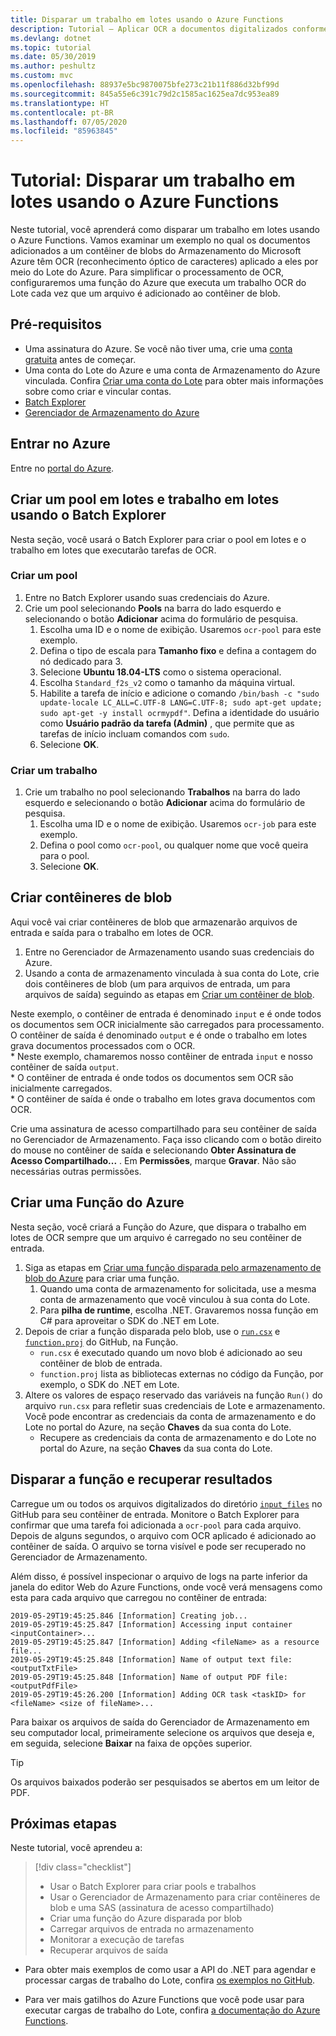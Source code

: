 ```yaml
---
title: Disparar um trabalho em lotes usando o Azure Functions
description: Tutorial – Aplicar OCR a documentos digitalizados conforme eles são adicionados a um blob de armazenamento
ms.devlang: dotnet
ms.topic: tutorial
ms.date: 05/30/2019
ms.author: peshultz
ms.custom: mvc
ms.openlocfilehash: 88937e5bc9870075bfe273c21b11f886d32bf99d
ms.sourcegitcommit: 845a55e6c391c79d2c1585ac1625ea7dc953ea89
ms.translationtype: HT
ms.contentlocale: pt-BR
ms.lasthandoff: 07/05/2020
ms.locfileid: "85963845"
---
```

# <a name="tutorial-trigger-a-batch-job-using-azure-functions"></a>Tutorial: Disparar um trabalho em lotes usando o Azure Functions

Neste tutorial, você aprenderá como disparar um trabalho em lotes usando o Azure Functions. Vamos examinar um exemplo no qual os documentos adicionados a um contêiner de blobs do Armazenamento do Microsoft Azure têm OCR (reconhecimento óptico de caracteres) aplicado a eles por meio do Lote do Azure. Para simplificar o processamento de OCR, configuraremos uma função do Azure que executa um trabalho OCR do Lote cada vez que um arquivo é adicionado ao contêiner de blob.

## <a name="prerequisites"></a>Pré-requisitos

* Uma assinatura do Azure. Se você não tiver uma, crie uma [conta gratuita](https://azure.microsoft.com/free/) antes de começar.
* Uma conta do Lote do Azure e uma conta de Armazenamento do Azure vinculada. Confira [Criar uma conta do Lote](quick-create-portal.md#create-a-batch-account) para obter mais informações sobre como criar e vincular contas.
* [Batch Explorer](https://azure.github.io/BatchExplorer/)
* [Gerenciador de Armazenamento do Azure](https://azure.microsoft.com/features/storage-explorer/)

## <a name="sign-in-to-azure"></a>Entrar no Azure

Entre no [portal do Azure](https://portal.azure.com).

## <a name="create-a-batch-pool-and-batch-job-using-batch-explorer"></a>Criar um pool em lotes e trabalho em lotes usando o Batch Explorer

Nesta seção, você usará o Batch Explorer para criar o pool em lotes e o trabalho em lotes que executarão tarefas de OCR. 

### <a name="create-a-pool"></a>Criar um pool

1. Entre no Batch Explorer usando suas credenciais do Azure.
1. Crie um pool selecionando **Pools** na barra do lado esquerdo e selecionando o botão **Adicionar** acima do formulário de pesquisa. 
    1. Escolha uma ID e o nome de exibição. Usaremos `ocr-pool` para este exemplo.
    1. Defina o tipo de escala para **Tamanho fixo** e defina a contagem do nó dedicado para 3.
    1. Selecione **Ubuntu 18.04-LTS** como o sistema operacional.
    1. Escolha `Standard_f2s_v2` como o tamanho da máquina virtual.
    1. Habilite a tarefa de início e adicione o comando `/bin/bash -c "sudo update-locale LC_ALL=C.UTF-8 LANG=C.UTF-8; sudo apt-get update; sudo apt-get -y install ocrmypdf"`. Defina a identidade do usuário como **Usuário padrão da tarefa (Admin)** , que permite que as tarefas de início incluam comandos com `sudo`.
    1. Selecione **OK**.
### <a name="create-a-job"></a>Criar um trabalho

1. Crie um trabalho no pool selecionando **Trabalhos** na barra do lado esquerdo e selecionando o botão **Adicionar** acima do formulário de pesquisa. 
    1. Escolha uma ID e o nome de exibição. Usaremos `ocr-job` para este exemplo.
    1. Defina o pool como `ocr-pool`, ou qualquer nome que você queira para o pool.
    1. Selecione **OK**.


## <a name="create-blob-containers"></a>Criar contêineres de blob

Aqui você vai criar contêineres de blob que armazenarão arquivos de entrada e saída para o trabalho em lotes de OCR.

1. Entre no Gerenciador de Armazenamento usando suas credenciais do Azure.
1. Usando a conta de armazenamento vinculada à sua conta do Lote, crie dois contêineres de blob (um para arquivos de entrada, um para arquivos de saída) seguindo as etapas em [Criar um contêiner de blob](../vs-azure-tools-storage-explorer-blobs.md#create-a-blob-container).

Neste exemplo, o contêiner de entrada é denominado `input` e é onde todos os documentos sem OCR inicialmente são carregados para processamento. O contêiner de saída é denominado `output` e é onde o trabalho em lotes grava documentos processados com o OCR.  
    * Neste exemplo, chamaremos nosso contêiner de entrada `input` e nosso contêiner de saída `output`.  
    * O contêiner de entrada é onde todos os documentos sem OCR são inicialmente carregados.  
    * O contêiner de saída é onde o trabalho em lotes grava documentos com OCR.  

Crie uma assinatura de acesso compartilhado para seu contêiner de saída no Gerenciador de Armazenamento. Faça isso clicando com o botão direito do mouse no contêiner de saída e selecionando **Obter Assinatura de Acesso Compartilhado...** . Em **Permissões**, marque **Gravar**. Não são necessárias outras permissões.  

## <a name="create-an-azure-function"></a>Criar uma Função do Azure

Nesta seção, você criará a Função do Azure, que dispara o trabalho em lotes de OCR sempre que um arquivo é carregado no seu contêiner de entrada.

1. Siga as etapas em [Criar uma função disparada pelo armazenamento de blob do Azure](../azure-functions/functions-create-storage-blob-triggered-function.md) para criar uma função.
    1. Quando uma conta de armazenamento for solicitada, use a mesma conta de armazenamento que você vinculou à sua conta do Lote.
    1. Para **pilha de runtime**, escolha .NET. Gravaremos nossa função em C# para aproveitar o SDK do .NET em Lote.
1. Depois de criar a função disparada pelo blob, use o [`run.csx`](https://github.com/Azure-Samples/batch-functions-tutorial/blob/master/run.csx) e [`function.proj`](https://github.com/Azure-Samples/batch-functions-tutorial/blob/master/function.proj) do GitHub, na Função.
    * `run.csx` é executado quando um novo blob é adicionado ao seu contêiner de blob de entrada.
    * `function.proj` lista as bibliotecas externas no código da Função, por exemplo, o SDK do .NET em Lote.
1. Altere os valores de espaço reservado das variáveis na função `Run()` do arquivo `run.csx` para refletir suas credenciais de Lote e armazenamento. Você pode encontrar as credenciais da conta de armazenamento e do Lote no portal do Azure, na seção **Chaves** da sua conta do Lote.
    * Recupere as credenciais da conta de armazenamento e do Lote no portal do Azure, na seção **Chaves** da sua conta do Lote. 

## <a name="trigger-the-function-and-retrieve-results"></a>Disparar a função e recuperar resultados

Carregue um ou todos os arquivos digitalizados do diretório [`input_files`](https://github.com/Azure-Samples/batch-functions-tutorial/tree/master/input_files) no GitHub para seu contêiner de entrada. Monitore o Batch Explorer para confirmar que uma tarefa foi adicionada a `ocr-pool` para cada arquivo. Depois de alguns segundos, o arquivo com OCR aplicado é adicionado ao contêiner de saída. O arquivo se torna visível e pode ser recuperado no Gerenciador de Armazenamento.

Além disso, é possível inspecionar o arquivo de logs na parte inferior da janela do editor Web do Azure Functions, onde você verá mensagens como esta para cada arquivo que carregou no contêiner de entrada:

```
2019-05-29T19:45:25.846 [Information] Creating job...
2019-05-29T19:45:25.847 [Information] Accessing input container <inputContainer>...
2019-05-29T19:45:25.847 [Information] Adding <fileName> as a resource file...
2019-05-29T19:45:25.848 [Information] Name of output text file: <outputTxtFile>
2019-05-29T19:45:25.848 [Information] Name of output PDF file: <outputPdfFile>
2019-05-29T19:45:26.200 [Information] Adding OCR task <taskID> for <fileName> <size of fileName>...
```

Para baixar os arquivos de saída do Gerenciador de Armazenamento em seu computador local, primeiramente selecione os arquivos que deseja e, em seguida, selecione **Baixar** na faixa de opções superior. 

> [!TIP]
> Os arquivos baixados poderão ser pesquisados se abertos em um leitor de PDF.

## <a name="next-steps"></a>Próximas etapas

Neste tutorial, você aprendeu a: 

> [!div class="checklist"]
> * Usar o Batch Explorer para criar pools e trabalhos
> * Usar o Gerenciador de Armazenamento para criar contêineres de blob e uma SAS (assinatura de acesso compartilhado)
> * Criar uma função do Azure disparada por blob
> * Carregar arquivos de entrada no armazenamento
> * Monitorar a execução de tarefas
> * Recuperar arquivos de saída

* Para obter mais exemplos de como usar a API do .NET para agendar e processar cargas de trabalho do Lote, confira [os exemplos no GitHub](https://github.com/Azure-Samples/azure-batch-samples/tree/master/CSharp). 

* Para ver mais gatilhos do Azure Functions que você pode usar para executar cargas de trabalho do Lote, confira [a documentação do Azure Functions](../azure-functions/functions-triggers-bindings.md).
